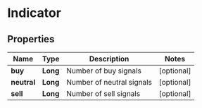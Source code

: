 # Indicator

## Properties

 Name        | Type     | Description               | Notes      
-------------|----------|---------------------------|------------
 **buy**     | **Long** | Number of buy signals     | [optional] 
 **neutral** | **Long** | Number of neutral signals | [optional] 
 **sell**    | **Long** | Number of sell signals    | [optional] 




